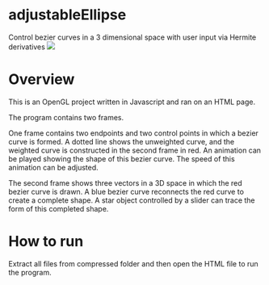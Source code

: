 # adjustableEllipse
Control bezier curves in a 3 dimensional space with user input via Hermite derivatives
![](https://github.com/kevdozer1/adjustableEllipse/blob/main/adjustableEllipse.gif)
# Overview
This is an OpenGL project written in Javascript and ran on an HTML page.

The program contains two frames. 

One frame contains two endpoints and two control points in which a bezier curve is formed. A dotted line shows the unweighted curve, and the weighted curve is constructed in the second frame in red. An animation can be played showing the shape of this bezier curve. The speed of this animation can be adjusted.

The second frame shows three vectors in a 3D space in which the red bezier curve is drawn. A blue bezier curve reconnects the red curve to create a complete shape. A star object controlled by a slider can trace the form of this completed shape.

# How to run
Extract all files from compressed folder and then open the HTML file to run the program.
